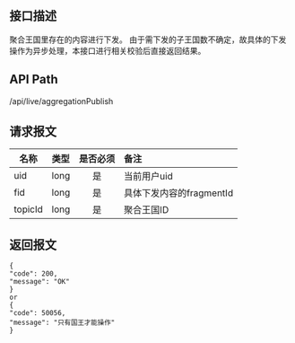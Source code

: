 ## 接口描述
聚合王国里存在的内容进行下发。
由于需下发的子王国数不确定，故具体的下发操作为异步处理，本接口进行相关校验后直接返回结果。
## API Path
/api/live/aggregationPublish
## 请求报文
|名称         |类型           |是否必须   |备注                                 |
|-------------|:--------------|:---------:|:------------------------------------|
|uid    |long    |是    |当前用户uid    |
|fid    |long    |是    |具体下发内容的fragmentId    |
|topicId    |long    |是    |聚合王国ID    |
## 返回报文
    {
    "code": 200,
    "message": "OK"
    }
    or
    {
    "code": 50056,
    "message": "只有国王才能操作"
    }
